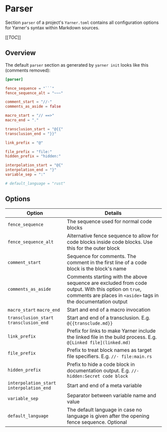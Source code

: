 # Parser

Section `parser` of a project's `Yarner.toml` contains all configuration options for Yarner's syntax within Markdown sources.

[[_TOC_]]

## Overview

The default `parser` section as generated by `yarner init` looks like this (comments removed):

```toml
[parser]

fence_sequence = "```"
fence_sequence_alt = "~~~"

comment_start = "//-"
comments_as_aside = false

macro_start = "// ==>"
macro_end = "."

transclusion_start = "@{{"
transclusion_end = "}}"

link_prefix = "@"

file_prefix = "file:"
hidden_prefix = "hidden:"

interpolation_start = "@{"
interpolation_end = "}"
variable_sep = ":"

# default_language = "rust"

```

## Options

| Option                                    | Details                                                                                                                                                                |
| ----------------------------------------- | ---------------------------------------------------------------------------------------------------------------------------------------------------------------------- |
| `fence_sequence`                          | The sequence used for normal code blocks                                                                                                                               |
| `fence_sequence_alt`                      | Alternative fence sequence to allow for code blocks inside code blocks. Use this for the outer block                                                                   |
| `comment_start`                           | Sequence for comments. The comment in the first line of a code block is the block's name                                                                               |
| `comments_as_aside`                       | Comments starting with the above sequence are excluded from code output. With this option on `true`, comments are places in `<aside>` tags in the documentation output |
| `macro_start` `macro_end`                 | Start and end of a macro invocation                                                                                                                                    |
| `transclusion_start` `transclusion_end`   | Start and end of a transclusion. E.g. `@{{transclude.md}}`                                                                                                             |
| `link_prefix`                             | Prefix for links to make Yarner include the linked file in the build process. E.g. `@[Linked file](linked.md)`                                                         |
| `file_prefix`                             | Prefix to treat block names as target file specifiers. E.g. `//- file:main.rs`                                                                                         |
| `hidden_prefix`                           | Prefix to hide a code block in documentation output. E.g. `//- hidden:Secret code block`                                                                               |
| `interpolation_start` `interpolation_end` | Start and end of a meta variable                                                                                                                                       |
| `variable_sep`                            | Separator between variable name and value                                                                                                                              |
| `default_language`                        | The default language in case no language is given after the opening fence sequence. Optional                                                                           |
